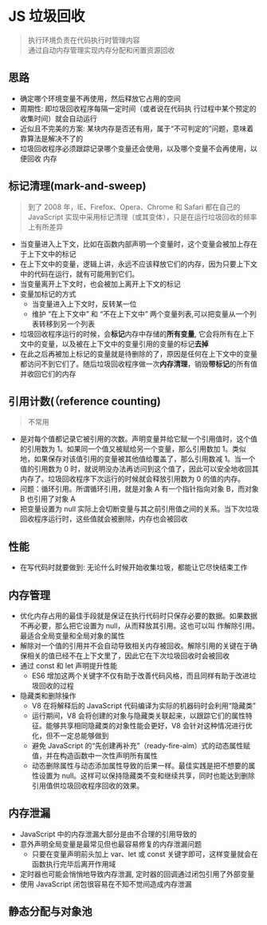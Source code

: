 # JS 垃圾回收

> 执行环境负责在代码执行时管理内容  
> 通过自动内存管理实现内存分配和闲置资源回收

## 思路

+ 确定哪个环境变量不再使用，然后释放它占用的空间
+ 周期性: 即垃圾回收程序每隔一定时间（或者说在代码执
行过程中某个预定的收集时间）就会自动运行
+ 近似且不完美的方案: 某块内存是否还有用，属于“不可判定的”问题，意味着靠算法是解决不了的
+ 垃圾回收程序必须跟踪记录哪个变量还会使用，以及哪个变量不会再使用，以便回收
内存

## 标记清理(mark-and-sweep)

> 到了 2008 年，IE、Firefox、Opera、Chrome 和 Safari 都在自己的 JavaScript 实现中采用标记清理（或其变体），只是在运行垃圾回收的频率上有所差异

+ 当变量进入上下文，比如在函数内部声明一个变量时，这个变量会被加上存在于上下文中的标记
+ 在上下文中的变量，逻辑上讲，永远不应该释放它们的内存，因为只要上下文中的代码在运行，就有可能用到它们。
+ 当变量离开上下文时，也会被加上离开上下文的标记
+ 变量加标记的方式
  + 当变量进入上下文时，反转某一位
  + 维护 “在上下文中” 和 “不在上下文中” 两个变量列表,可以把变量从一个列表转移到另一个列表
+ 垃圾回收程序运行的时候，会**标记**内存中存储的**所有变量**, 它会将所有在上下文中的变量，以及被在上下文中的变量引用的变量的标记**去掉**
+ 在此之后再被加上标记的变量就是待删除的了，原因是任何在上下文中的变量都访问不到它们了。随后垃圾回收程序做一次**内存清理**，销毁**带标记**的所有值并收回它们的内存

## 引用计数(（reference counting)

 > 不常用

+ 是对每个值都记录它被引用的次数。声明变量并给它赋一个引用值时，这个值的引用数为 1。如果同一个值又被赋给另一个变量，那么引用数加 1。类似地，如果保存对该值引用的变量被其他值给覆盖了，那么引用数减 1。当一个值的引用数为 0 时，就说明没办法再访问到这个值了，因此可以安全地收回其内存了。垃圾回收程序下次运行的时候就会释放引用数为 0 的值的内存。
+ 问题：循环引用。所谓循环引用，就是对象 A 有一个指针指向对象 B，而对象 B 也引用了对象 A
+ 把变量设置为 null 实际上会切断变量与其之前引用值之间的关系。当下次垃圾回收程序运行时，这些值就会被删除，内存也会被回收

## 性能

+ 在写代码时就要做到: 无论什么时候开始收集垃圾，都能让它尽快结束工作

## 内存管理

+ 优化内存占用的最佳手段就是保证在执行代码时只保存必要的数据。如果数据不再必要，那么把它设置为 null，从而释放其引用。这也可以叫
作解除引用。最适合全局变量和全局对象的属性
+ 解除对一个值的引用并不会自动导致相关内存被回收。解除引用的关键在于确保相关的值已经不在上下文里了，因此它在下次垃圾回收时会被回收
+ 通过 const 和 let 声明提升性能
  + ES6 增加这两个关键字不仅有助于改善代码风格，而且同样有助于改进垃圾回收的过程
+ 隐藏类和删除操作
  + V8 在将解释后的 JavaScript 代码编译为实际的机器码时会利用“隐藏类”
  + 运行期间，V8 会将创建的对象与隐藏类关联起来，以跟踪它们的属性特征。能够共享相同隐藏类的对象性能会更好，V8 会针对这种情况进行优化，但不一定总能够做到
  + 避免 JavaScript 的“先创建再补充”（ready-fire-aim）式的动态属性赋值，并在构造函数中一次性声明所有属性
  + 动态删除属性与动态添加属性导致的后果一样。最佳实践是把不想要的属性设置为 null。这样可以保持隐藏类不变和继续共享，同时也能达到删除引用值供垃圾回收程序回收的效果。

## 内存泄漏

+ JavaScript 中的内存泄漏大部分是由不合理的引用导致的
+ 意外声明全局变量是最常见但也最容易修复的内存泄漏问题
  + 只要在变量声明前头加上 var、let 或 const 关键字即可，这样变量就会在函数执行完毕后离开作用域
+ 定时器也可能会悄悄地导致内存泄漏, 定时器的回调通过闭包引用了外部变量
+ 使用 JavaScript 闭包很容易在不知不觉间造成内存泄漏

## 静态分配与对象池
